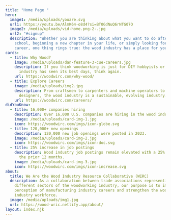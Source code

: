 ```yaml
---
title: "Home Page "
hero:
  image1: /media/uploads/youare.svg
  url1: https://youtu.be/AlmK64-o8d4?si=BT0GdNuQ6rNTG07O
  image2: /media/uploads/vid-home.png-2-.jpg
  url2: "#signup"
  description: "Whether you are thinking about what you want to do after high
    school, beginning a new chapter in your life, or simply looking for a stable
    career, one thing rings true: the wood industry has a place for you."
cards:
  - title: Why Wood?
    image: /media/uploads/dan-feature-3-cue-careers.jpg
    description: If you think woodworking is just for DIY hobbyists or that the wood
      industry has seen its best days, think again.
    url: https://woodwirc.com/why-wood/
  - title: Explore Careers
    image: /media/uploads/img2.jpg
    description: From craftsmen to carpenters and machine operators to CAD
      designers, the wood industry is a sustainable, evolving industry.
    url: https://woodwirc.com/careers/
didYouKnow:
  - title: 16,000+ companies hiring
    description: Over 16,000 U.S. companies are hiring in the wood industry.
    image: /media/uploads/card-img-1.jpg
    icon: https://woodwirc.com/imgs/icon-globe.svg
  - title: 120,000+ new openings
    description: 120,000 new job openings were posted in 2023.
    image: /media/uploads/card-img-2.jpg
    icon: https://woodwirc.com/imgs/icon-doc.svg
  - title: 25% increase in job postings
    description: Wood industry job postings remain elevated with a 25% increase in
      the prior 12 months.
    image: /media/uploads/card-img-3.jpg
    icon: https://woodwirc.com/imgs/icon-increase.svg
about:
  title: We Are the Wood Industry Resource Collaborative (WIRC)
  description: As a collaboration between trade associations representing
    different sectors of the woodworking industry, our purpose is to improve the
    perception of manufacturing industry careers and strengthen the wood
    industry workforce.
  image: /media/uploads/img1.jpg
  url: https://wood-wric.netlify.app/about/
layout: index.njk
---
```

